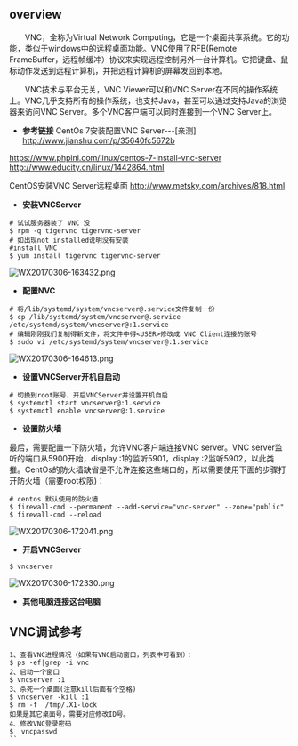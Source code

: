 ## overview
　　VNC，全称为Virtual Network Computing，它是一个桌面共享系统。它的功能，类似于windows中的远程桌面功能。VNC使用了RFB(Remote FrameBuffer，远程帧缓冲）协议来实现远程控制另外一台计算机。它把键盘、鼠标动作发送到远程计算机，并把远程计算机的屏幕发回到本地。       

　　VNC技术与平台无关，VNC Viewer可以和VNC Server在不同的操作系统上。VNC几乎支持所有的操作系统，也支持Java，甚至可以通过支持Java的浏览器来访问VNC Server。多个VNC客户端可以同时连接到一个VNC Server上。     

* **参考链接**
CentOs 7安装配置VNC Server---[亲测]      
http://www.jianshu.com/p/35640fc5672b      

https://www.phpini.com/linux/centos-7-install-vnc-server                 
http://www.educity.cn/linux/1442864.html               

CentOS安装VNC Server远程桌面
http://www.metsky.com/archives/818.html    

* **安装VNCServer**    

```
# 试试服务器装了 VNC 没
$ rpm -q tigervnc tigervnc-server
# 如出现not installed说明没有安装 
#install VNC
$ yum install tigervnc tigervnc-server
```   
![WX20170306-163432.png](https://bitbucket.org/repo/oE6yEX/images/1350621553-WX20170306-163432.png)      


* **配置NVC**     

```
# 将/lib/systemd/system/vncserver@.service文件复制一份
$ cp /lib/systemd/system/vncserver@.service /etc/systemd/system/vncserver@:1.service
# 编辑刚刚我们复制得新文件，将文件中得<USER>修改成 VNC Client连接的账号
$ sudo vi /etc/systemd/system/vncserver@:1.service
```   
![WX20170306-164613.png](https://bitbucket.org/repo/oE6yEX/images/663789721-WX20170306-164613.png)      

* **设置VNCServer开机自启动**      

```
# 切换到root账号，开启VNCServer并设置开机自启
$ systemctl start vncserver@:1.service
$ systemctl enable vncserver@:1.service
```     

* **设置防火墙**     

最后，需要配置一下防火墙，允许VNC客户端连接VNC server。VNC server监听的端口从5900开始，display :1的监听5901，display :2监听5902，以此类推。CentOs的防火墙缺省是不允许连接这些端口的，所以需要使用下面的步骤打开防火墙（需要root权限)：    
```
# centos 默认使用的防火墙
$ firewall-cmd --permanent --add-service="vnc-server" --zone="public"
$ firewall-cmd --reload
```
![WX20170306-172041.png](https://bitbucket.org/repo/oE6yEX/images/2420996592-WX20170306-172041.png)       

* **开启VNCServer**       

```
$ vncserver
```

![WX20170306-172330.png](https://bitbucket.org/repo/oE6yEX/images/293260000-WX20170306-172330.png)      

* **其他电脑连接这台电脑**      



## VNC调试参考    

```
1、查看VNC进程情况（如果有VNC启动窗口，列表中可看到）：
$ ps -ef|grep -i vnc
2、启动一个窗口
$ vncserver :1 
3、杀死一个桌面(注意kill后面有个空格)
$ vncserver -kill :1
$ rm -f  /tmp/.X1-lock
如果是其它桌面号，需要对应修改ID号。
4、修改VNC登录密码
$  vncpasswd 
``